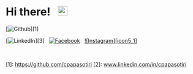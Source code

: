<h1>
 Hi there! &nbsp; <img src="https://raw.githubusercontent.com/MartinHeinz/MartinHeinz/master/wave.gif" width="25px">
</h1>

<!-- social media bottoms -->
[![Github][icon1_1]][1] 
&nbsp;
<!-- [![CV][icon2_1]][2] 
&nbsp; -->
[![LinkedIn][icon3_1]][3] 
&nbsp;
[![Facebook][icon4_1]][4] 
&nbsp;
[![Instagram][icon5_1]][5] 
&nbsp;
<!-- [![Spotify][icon6_1]][6] --> 


<br>

<!--icons -->
<!-- icons with padding -->
[icon1_1]: http://i.imgur.com/0o48UoR.png (github icon with padding)
<!-- [icon_2_1]: -->
[icon3_1]: https://img.shields.io/badge/LinkedIn-0077B5?style=for-the-badge&logo=linkedin&logoColor=black
[icon4_1]: http://i.imgur.com/P3YfQoD.png (facebook icon with padding)
<!--[icon5_1]: -->
<!-- [icon6_1]:-->

<!-- icons without padding -->
[icon1_2]: http://i.imgur.com/9I6NRUm.png (github icon without padding)
[icon2_2]: https://img.shields.io/badge/Resumé-4285F4?style=for-the-badge-m&logo=google-drive&logoColor=black
[icon3_2]: https://img.shields.io/badge/LinkedIn-0077B5?style=for-the-badge-m&logo=linkedin&logoColor=black
[icon4_2]: http://i.imgur.com/fep1WsG.png (facebook icon without padding)
<!-- [icon5_2]: -->
<!-- Please don't remove this: Grab your social icons from https://github.com/carlsednaoui/gitsocial -->

<!-- links to social media accounts -->
[1]: https://github.com/cpapasotiri <!-- αλλαξε το-->
[2]: www.linkedin.com/in/cpapasotiri
<!-- [3]: -->
[4]: https://www.facebook.com/christina.papasotiri
[5]: https://www.instagram.com/xristina_papasotiri/
<!-- [6]: -->